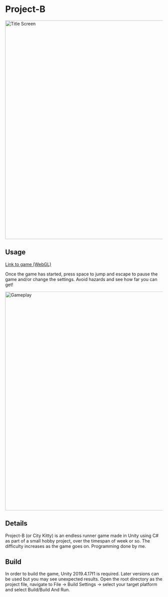 # Project-B

<img src="https://i.imgur.com/0ybjC59.png" alt="Title Screen" width="700"/>

## Usage

[Link to game (WebGL)](https://kane96.github.io/Project-B/)

Once the game has started, press space to jump and escape to pause the game and/or change the settings. Avoid hazards and see how far you can get!

<img src="https://i.imgur.com/R83XWHs.png" alt="Gameplay" width="700"/>

## Details

Project-B (or City Kitty) is an endless runner game made in Unity using C# as part of a small hobby project, over the timespan of week or so. The difficulty increases as the game goes on. Programming done by me.

## Build

In order to build the game, Unity 2019.4.17f1 is required. Later versions can be used but you may see unexpected results. Open the root directory as the project file, navigate to File -> Build Settings -> select your target platform and select Build/Build And Run.
